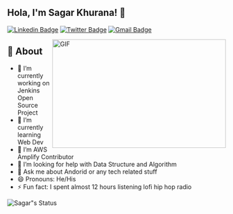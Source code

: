 ## Hola, I'm Sagar Khurana! 👋

[![Linkedin Badge](https://img.shields.io/badge/-sagarkhurana-blue?style=social&logo=Linkedin&logoColor=blue&link=https://www.linkedin.com/in/sagar-khurana-b98a9418b/)](https://www.linkedin.com/in/sagar-khurana-b98a9418b/)
[![Twitter Badge](http://img.shields.io/badge/-@SagarKh03980377-1ca0f1?style=social&logo=twitter&logoColor=blue&link=https://twitter.com/prathamk22)](https://twitter.com/SagarKh03980377)
[![Gmail Badge](https://img.shields.io/badge/-Gmail-c14438?style=social&logo=Gmail&logoColor=red&link=mailto:sagarkhurana00786@gmail.com)](mailto:sagarkhurana00786@gmail.com)

<img align="right" height="250" width="400" alt="GIF" src="https://miro.medium.com/max/1360/1*IRGHmiGsa16stedQvIaZfw.gif" />

## 🧐 About
- 🔭 I’m currently working on Jenkins Open Source Project
- 🌱 I’m currently learning Web Dev
- 👯 I’m AWS Amplify Contributor
- 🤔 I’m looking for help with Data Structure and Algorithm 
- 💬 Ask me about Andorid or any tech related stuff
- 😄 Pronouns: He/His
- ⚡ Fun fact: I spent almost 12 hours listening lofi hip hop radio

![Sagar"s Status](https://github-readme-stats.vercel.app/api?username=hellosagar&show_icons=true&hide_border=true)

